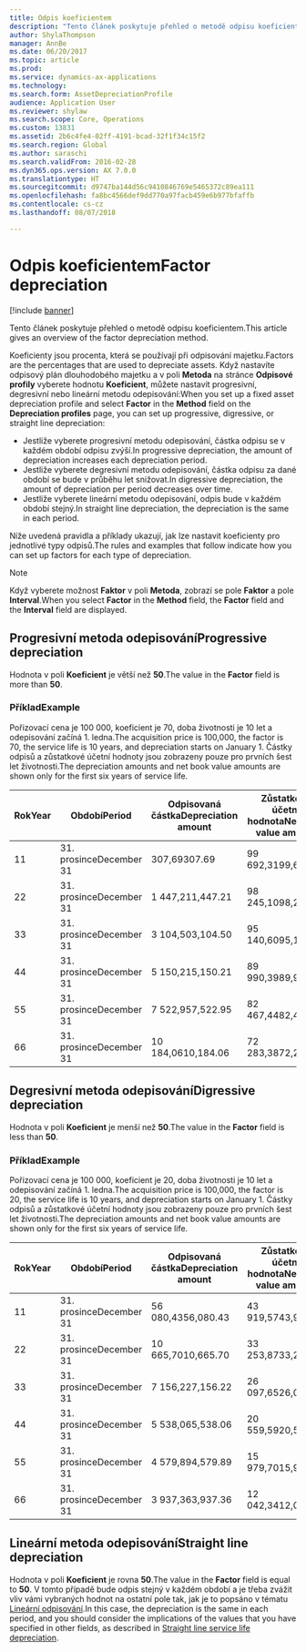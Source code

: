 ```yaml
---
title: Odpis koeficientem
description: "Tento článek poskytuje přehled o metodě odpisu koeficientem."
author: ShylaThompson
manager: AnnBe
ms.date: 06/20/2017
ms.topic: article
ms.prod: 
ms.service: dynamics-ax-applications
ms.technology: 
ms.search.form: AssetDepreciationProfile
audience: Application User
ms.reviewer: shylaw
ms.search.scope: Core, Operations
ms.custom: 13831
ms.assetid: 2b6c4fe4-02ff-4191-bcad-32f1f34c15f2
ms.search.region: Global
ms.author: saraschi
ms.search.validFrom: 2016-02-28
ms.dyn365.ops.version: AX 7.0.0
ms.translationtype: HT
ms.sourcegitcommit: d9747ba144d56c9410846769e5465372c89ea111
ms.openlocfilehash: fa8bc4566def9dd770a97facb459e6b977bfaffb
ms.contentlocale: cs-cz
ms.lasthandoff: 08/07/2018

---
```


# <a name="factor-depreciation"></a><span data-ttu-id="3cc85-103">Odpis koeficientem</span><span class="sxs-lookup"><span data-stu-id="3cc85-103">Factor depreciation</span></span>

[!include [banner](../includes/banner.md)]

<span data-ttu-id="3cc85-104">Tento článek poskytuje přehled o metodě odpisu koeficientem.</span><span class="sxs-lookup"><span data-stu-id="3cc85-104">This article gives an overview of the factor depreciation method.</span></span>

<span data-ttu-id="3cc85-105">Koeficienty jsou procenta, která se používají při odpisování majetku.</span><span class="sxs-lookup"><span data-stu-id="3cc85-105">Factors are the percentages that are used to depreciate assets.</span></span> <span data-ttu-id="3cc85-106">Když nastavíte odpisový plán dlouhodobého majetku a v poli **Metoda** na stránce **Odpisové profily** vyberete hodnotu **Koeficient**, můžete nastavit progresivní, degresivní nebo lineární metodu odepisování:</span><span class="sxs-lookup"><span data-stu-id="3cc85-106">When you set up a fixed asset depreciation profile and select **Factor** in the **Method** field on the **Depreciation profiles** page, you can set up progressive, digressive, or straight line depreciation:</span></span>

-   <span data-ttu-id="3cc85-107">Jestliže vyberete progresivní metodu odepisování, částka odpisu se v každém období odpisu zvýší.</span><span class="sxs-lookup"><span data-stu-id="3cc85-107">In progressive depreciation, the amount of depreciation increases each depreciation period.</span></span>
-   <span data-ttu-id="3cc85-108">Jestliže vyberete degresivní metodu odepisování, částka odpisu za dané období se bude v průběhu let snižovat.</span><span class="sxs-lookup"><span data-stu-id="3cc85-108">In digressive depreciation, the amount of depreciation per period decreases over time.</span></span>
-   <span data-ttu-id="3cc85-109">Jestliže vyberete lineární metodu odepisování, odpis bude v každém období stejný.</span><span class="sxs-lookup"><span data-stu-id="3cc85-109">In straight line depreciation, the depreciation is the same in each period.</span></span>

<span data-ttu-id="3cc85-110">Níže uvedená pravidla a příklady ukazují, jak lze nastavit koeficienty pro jednotlivé typy odpisů.</span><span class="sxs-lookup"><span data-stu-id="3cc85-110">The rules and examples that follow indicate how you can set up factors for each type of depreciation.</span></span> 

> [!NOTE] 
> <span data-ttu-id="3cc85-111">Když vyberete možnost **Faktor** v poli **Metoda**, zobrazí se pole **Faktor** a pole **Interval**.</span><span class="sxs-lookup"><span data-stu-id="3cc85-111">When you select **Factor** in the **Method** field, the **Factor** field and the **Interval** field are displayed.</span></span>

## <a name="progressive-depreciation"></a><span data-ttu-id="3cc85-112">Progresivní metoda odepisování</span><span class="sxs-lookup"><span data-stu-id="3cc85-112">Progressive depreciation</span></span>
<span data-ttu-id="3cc85-113">Hodnota v poli **Koeficient** je větší než **50**.</span><span class="sxs-lookup"><span data-stu-id="3cc85-113">The value in the **Factor** field is more than **50**.</span></span>

### <a name="example"></a><span data-ttu-id="3cc85-114">Příklad</span><span class="sxs-lookup"><span data-stu-id="3cc85-114">Example</span></span>

<span data-ttu-id="3cc85-115">Pořizovací cena je 100 000, koeficient je 70, doba životnosti je 10 let a odepisování začíná 1. ledna.</span><span class="sxs-lookup"><span data-stu-id="3cc85-115">The acquisition price is 100,000, the factor is 70, the service life is 10 years, and depreciation starts on January 1.</span></span> <span data-ttu-id="3cc85-116">Částky odpisů a zůstatkové účetní hodnoty jsou zobrazeny pouze pro prvních šest let životnosti.</span><span class="sxs-lookup"><span data-stu-id="3cc85-116">The depreciation amounts and net book value amounts are shown only for the first six years of service life.</span></span>

| <span data-ttu-id="3cc85-117">Rok</span><span class="sxs-lookup"><span data-stu-id="3cc85-117">Year</span></span> | <span data-ttu-id="3cc85-118">Období</span><span class="sxs-lookup"><span data-stu-id="3cc85-118">Period</span></span>      | <span data-ttu-id="3cc85-119">Odpisovaná částka</span><span class="sxs-lookup"><span data-stu-id="3cc85-119">Depreciation amount</span></span> | <span data-ttu-id="3cc85-120">Zůstatková účetní hodnota</span><span class="sxs-lookup"><span data-stu-id="3cc85-120">Net book value amount</span></span> |
|------|-------------|---------------------|-----------------------|
| <span data-ttu-id="3cc85-121">1</span><span class="sxs-lookup"><span data-stu-id="3cc85-121">1</span></span>    | <span data-ttu-id="3cc85-122">31. prosince</span><span class="sxs-lookup"><span data-stu-id="3cc85-122">December 31</span></span> | <span data-ttu-id="3cc85-123">307,69</span><span class="sxs-lookup"><span data-stu-id="3cc85-123">307.69</span></span>              | <span data-ttu-id="3cc85-124">99 692,31</span><span class="sxs-lookup"><span data-stu-id="3cc85-124">99,692.31</span></span>             |
| <span data-ttu-id="3cc85-125">2</span><span class="sxs-lookup"><span data-stu-id="3cc85-125">2</span></span>    | <span data-ttu-id="3cc85-126">31. prosince</span><span class="sxs-lookup"><span data-stu-id="3cc85-126">December 31</span></span> | <span data-ttu-id="3cc85-127">1 447,21</span><span class="sxs-lookup"><span data-stu-id="3cc85-127">1,447.21</span></span>            | <span data-ttu-id="3cc85-128">98 245,10</span><span class="sxs-lookup"><span data-stu-id="3cc85-128">98,245.10</span></span>             |
| <span data-ttu-id="3cc85-129">3</span><span class="sxs-lookup"><span data-stu-id="3cc85-129">3</span></span>    | <span data-ttu-id="3cc85-130">31. prosince</span><span class="sxs-lookup"><span data-stu-id="3cc85-130">December 31</span></span> | <span data-ttu-id="3cc85-131">3 104,50</span><span class="sxs-lookup"><span data-stu-id="3cc85-131">3,104.50</span></span>            | <span data-ttu-id="3cc85-132">95 140,60</span><span class="sxs-lookup"><span data-stu-id="3cc85-132">95,140.60</span></span>             |
| <span data-ttu-id="3cc85-133">4</span><span class="sxs-lookup"><span data-stu-id="3cc85-133">4</span></span>    | <span data-ttu-id="3cc85-134">31. prosince</span><span class="sxs-lookup"><span data-stu-id="3cc85-134">December 31</span></span> | <span data-ttu-id="3cc85-135">5 150,21</span><span class="sxs-lookup"><span data-stu-id="3cc85-135">5,150.21</span></span>            | <span data-ttu-id="3cc85-136">89 990,39</span><span class="sxs-lookup"><span data-stu-id="3cc85-136">89,990.39</span></span>             |
| <span data-ttu-id="3cc85-137">5</span><span class="sxs-lookup"><span data-stu-id="3cc85-137">5</span></span>    | <span data-ttu-id="3cc85-138">31. prosince</span><span class="sxs-lookup"><span data-stu-id="3cc85-138">December 31</span></span> | <span data-ttu-id="3cc85-139">7 522,95</span><span class="sxs-lookup"><span data-stu-id="3cc85-139">7,522.95</span></span>            | <span data-ttu-id="3cc85-140">82 467,44</span><span class="sxs-lookup"><span data-stu-id="3cc85-140">82,467.44</span></span>             |
| <span data-ttu-id="3cc85-141">6</span><span class="sxs-lookup"><span data-stu-id="3cc85-141">6</span></span>    | <span data-ttu-id="3cc85-142">31. prosince</span><span class="sxs-lookup"><span data-stu-id="3cc85-142">December 31</span></span> | <span data-ttu-id="3cc85-143">10 184,06</span><span class="sxs-lookup"><span data-stu-id="3cc85-143">10,184.06</span></span>           | <span data-ttu-id="3cc85-144">72 283,38</span><span class="sxs-lookup"><span data-stu-id="3cc85-144">72,283.38</span></span>             |

## <a name="digressive-depreciation"></a><span data-ttu-id="3cc85-145">Degresivní metoda odepisování</span><span class="sxs-lookup"><span data-stu-id="3cc85-145">Digressive depreciation</span></span>
<span data-ttu-id="3cc85-146">Hodnota v poli **Koeficient** je menší než **50**.</span><span class="sxs-lookup"><span data-stu-id="3cc85-146">The value in the **Factor** field is less than **50**.</span></span>

### <a name="example"></a><span data-ttu-id="3cc85-147">Příklad</span><span class="sxs-lookup"><span data-stu-id="3cc85-147">Example</span></span>

<span data-ttu-id="3cc85-148">Pořizovací cena je 100 000, koeficient je 20, doba životnosti je 10 let a odepisování začíná 1. ledna.</span><span class="sxs-lookup"><span data-stu-id="3cc85-148">The acquisition price is 100,000, the factor is 20, the service life is 10 years, and depreciation starts on January 1.</span></span> <span data-ttu-id="3cc85-149">Částky odpisů a zůstatkové účetní hodnoty jsou zobrazeny pouze pro prvních šest let životnosti.</span><span class="sxs-lookup"><span data-stu-id="3cc85-149">The depreciation amounts and net book value amounts are shown only for the first six years of service life.</span></span>

| <span data-ttu-id="3cc85-150">Rok</span><span class="sxs-lookup"><span data-stu-id="3cc85-150">Year</span></span> | <span data-ttu-id="3cc85-151">Období</span><span class="sxs-lookup"><span data-stu-id="3cc85-151">Period</span></span>      | <span data-ttu-id="3cc85-152">Odpisovaná částka</span><span class="sxs-lookup"><span data-stu-id="3cc85-152">Depreciation amount</span></span> | <span data-ttu-id="3cc85-153">Zůstatková účetní hodnota</span><span class="sxs-lookup"><span data-stu-id="3cc85-153">Net book value amount</span></span> |
|------|-------------|---------------------|-----------------------|
| <span data-ttu-id="3cc85-154">1</span><span class="sxs-lookup"><span data-stu-id="3cc85-154">1</span></span>    | <span data-ttu-id="3cc85-155">31. prosince</span><span class="sxs-lookup"><span data-stu-id="3cc85-155">December 31</span></span> | <span data-ttu-id="3cc85-156">56 080,43</span><span class="sxs-lookup"><span data-stu-id="3cc85-156">56,080.43</span></span>           | <span data-ttu-id="3cc85-157">43 919,57</span><span class="sxs-lookup"><span data-stu-id="3cc85-157">43,919.57</span></span>             |
| <span data-ttu-id="3cc85-158">2</span><span class="sxs-lookup"><span data-stu-id="3cc85-158">2</span></span>    | <span data-ttu-id="3cc85-159">31. prosince</span><span class="sxs-lookup"><span data-stu-id="3cc85-159">December 31</span></span> | <span data-ttu-id="3cc85-160">10 665,70</span><span class="sxs-lookup"><span data-stu-id="3cc85-160">10,665.70</span></span>           | <span data-ttu-id="3cc85-161">33 253,87</span><span class="sxs-lookup"><span data-stu-id="3cc85-161">33,253.87</span></span>             |
| <span data-ttu-id="3cc85-162">3</span><span class="sxs-lookup"><span data-stu-id="3cc85-162">3</span></span>    | <span data-ttu-id="3cc85-163">31. prosince</span><span class="sxs-lookup"><span data-stu-id="3cc85-163">December 31</span></span> | <span data-ttu-id="3cc85-164">7 156,22</span><span class="sxs-lookup"><span data-stu-id="3cc85-164">7,156.22</span></span>            | <span data-ttu-id="3cc85-165">26 097,65</span><span class="sxs-lookup"><span data-stu-id="3cc85-165">26,097.65</span></span>             |
| <span data-ttu-id="3cc85-166">4</span><span class="sxs-lookup"><span data-stu-id="3cc85-166">4</span></span>    | <span data-ttu-id="3cc85-167">31. prosince</span><span class="sxs-lookup"><span data-stu-id="3cc85-167">December 31</span></span> | <span data-ttu-id="3cc85-168">5 538,06</span><span class="sxs-lookup"><span data-stu-id="3cc85-168">5,538.06</span></span>            | <span data-ttu-id="3cc85-169">20 559,59</span><span class="sxs-lookup"><span data-stu-id="3cc85-169">20,559.59</span></span>             |
| <span data-ttu-id="3cc85-170">5</span><span class="sxs-lookup"><span data-stu-id="3cc85-170">5</span></span>    | <span data-ttu-id="3cc85-171">31. prosince</span><span class="sxs-lookup"><span data-stu-id="3cc85-171">December 31</span></span> | <span data-ttu-id="3cc85-172">4 579,89</span><span class="sxs-lookup"><span data-stu-id="3cc85-172">4,579.89</span></span>            | <span data-ttu-id="3cc85-173">15 979,70</span><span class="sxs-lookup"><span data-stu-id="3cc85-173">15,979.70</span></span>             |
| <span data-ttu-id="3cc85-174">6</span><span class="sxs-lookup"><span data-stu-id="3cc85-174">6</span></span>    | <span data-ttu-id="3cc85-175">31. prosince</span><span class="sxs-lookup"><span data-stu-id="3cc85-175">December 31</span></span> | <span data-ttu-id="3cc85-176">3 937,36</span><span class="sxs-lookup"><span data-stu-id="3cc85-176">3,937.36</span></span>            | <span data-ttu-id="3cc85-177">12 042,34</span><span class="sxs-lookup"><span data-stu-id="3cc85-177">12,042.34</span></span>             |

## <a name="straight-line-depreciation"></a><span data-ttu-id="3cc85-178">Lineární metoda odepisování</span><span class="sxs-lookup"><span data-stu-id="3cc85-178">Straight line depreciation</span></span>
<span data-ttu-id="3cc85-179">Hodnota v poli **Koeficient** je rovna **50**.</span><span class="sxs-lookup"><span data-stu-id="3cc85-179">The value in the **Factor** field is equal to **50**.</span></span> <span data-ttu-id="3cc85-180">V tomto případě bude odpis stejný v každém období a je třeba zvážit vliv vámi vybraných hodnot na ostatní pole tak, jak je to popsáno v tématu [Lineární odpisování](straight-line-service-life-depreciation.md).</span><span class="sxs-lookup"><span data-stu-id="3cc85-180">In this case, the depreciation is the same in each period, and you should consider the implications of the values that you have specified in other fields, as described in [Straight line service life depreciation](straight-line-service-life-depreciation.md).</span></span>




